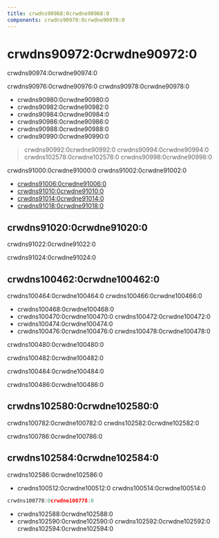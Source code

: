 ```yaml
---
title: crwdns90968:0crwdne90968:0
components: crwdns90970:0crwdne90970:0
---
```


# crwdns90972:0crwdne90972:0

<p class="description">crwdns90974:0crwdne90974:0</p>

crwdns90976:0crwdne90976:0 crwdns90978:0crwdne90978:0

- crwdns90980:0crwdne90980:0
- crwdns90982:0crwdne90982:0
- crwdns90984:0crwdne90984:0
- crwdns90986:0crwdne90986:0
- crwdns90988:0crwdne90988:0
- crwdns90990:0crwdne90990:0

> crwdns90992:0crwdne90992:0 crwdns90994:0crwdne90994:0 crwdns102578:0crwdne102578:0 crwdns90998:0crwdne90998:0

crwdns91000:0crwdne91000:0 crwdns91002:0crwdne91002:0

- [crwdns91006:0crwdne91006:0](crwdns91004:0crwdne91004:0)
- [crwdns91010:0crwdne91010:0](crwdns91008:0crwdne91008:0)
- [crwdns91014:0crwdne91014:0](crwdns91012:0crwdne91012:0)
- [crwdns91018:0crwdne91018:0](crwdns91016:0crwdne91016:0)

## crwdns91020:0crwdne91020:0

crwdns91022:0crwdne91022:0

crwdns91024:0crwdne91024:0

## crwdns100462:0crwdne100462:0

crwdns100464:0crwdne100464:0 crwdns100466:0crwdne100466:0

- crwdns100468:0crwdne100468:0
- crwdns100470:0crwdne100470:0 crwdns100472:0crwdne100472:0
- crwdns100474:0crwdne100474:0
- crwdns100476:0crwdne100476:0 crwdns100478:0crwdne100478:0

crwdns100480:0crwdne100480:0

crwdns100482:0crwdne100482:0

crwdns100484:0crwdne100484:0

crwdns100486:0crwdne100486:0

## crwdns102580:0crwdne102580:0

crwdns100782:0crwdne100782:0 crwdns102582:0crwdne102582:0

crwdns100786:0crwdne100786:0

## crwdns102584:0crwdne102584:0

crwdns102586:0crwdne102586:0

- crwdns100512:0crwdne100512:0 crwdns100514:0crwdne100514:0

```jsx
crwdns100778:0crwdne100778:0
```

- crwdns102588:0crwdne102588:0
- crwdns102590:0crwdne102590:0 crwdns102592:0crwdne102592:0 crwdns102594:0crwdne102594:0